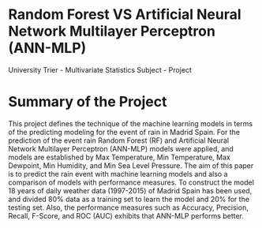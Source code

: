 # Random Forest VS Artificial Neural Network Multilayer Perceptron (ANN-MLP)
University Trier - Multivariate Statistics Subject - Project

# Summary of the Project

This project defines the technique of the machine learning models in terms of the predicting modeling for the event of rain in Madrid Spain. For the prediction of the event rain
Random Forest (RF) and Artificial Neural Network Multilayer Perceptron (ANN-MLP) models were applied, and models are established by Max Temperature, Min Temperature, Max Dewpoint,
Min Humidity, and Min Sea Level Pressure. The aim of this paper is to predict the rain event with machine learning models and also a comparison of models with performance
measures. To construct the model 18 years of daily weather data (1997-2015) of Madrid Spain has been used, and divided 80% data as a training set to learn the model and 20% for
the testing set. Also, the performance measures such as Accuracy, Precision, Recall, F-Score, and ROC (AUC) exhibits that ANN-MLP performs better.
